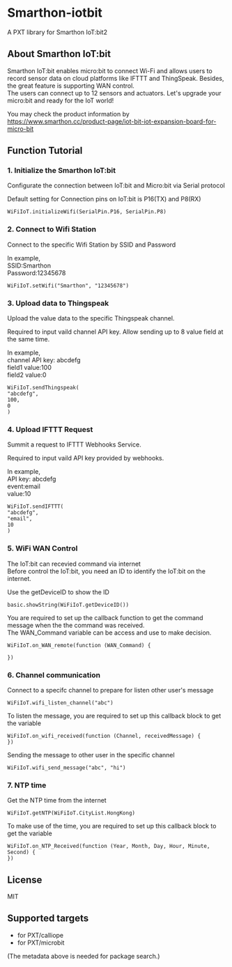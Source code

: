 # Smarthon-iotbit
A PXT library for Smarthon IoT:bit2

## About Smarthon IoT:bit
Smarthon IoT:bit enables micro:bit to connect Wi-Fi and allows users to record sensor data on cloud platforms like IFTTT and ThingSpeak. Besides, the great feature is supporting WAN control.<BR>The users can connect up to 12 sensors and actuators. Let's upgrade your micro:bit and ready for the IoT world!<P>
You may check the product information by https://www.smarthon.cc/product-page/iot-bit-iot-expansion-board-for-micro-bit

## Function Tutorial 

### 1. Initialize the Smarthon IoT:bit
Configurate the connection between IoT:bit and Micro:bit via Serial protocol<P>
Default setting for Connection pins on IoT:bit is P16(TX) and P8(RX)<P>
                                                                       
```block
WiFiIoT.initializeWifi(SerialPin.P16, SerialPin.P8)
```
### 2. Connect to Wifi Station
Connect to the specific Wifi Station by SSID and Password<P>
In example,<BR>
SSID:Smarthon<BR>
Password:12345678<BR>
```block
WiFiIoT.setWifi("Smarthon", "12345678")
```

### 3. Upload data to Thingspeak
Upload the value data to the specific Thingspeak channel.<P>
Required to input vaild channel API key. Allow sending up to 8 value field at the same time.<P>
In example,<BR>
channel API key: abcdefg<BR>
field1 value:100<BR>
field2 value:0<BR>
```block
WiFiIoT.sendThingspeak(
"abcdefg",
100,
0
)
```

### 4. Upload IFTTT Request 
Summit a request to IFTTT Webhooks Service.<P>
Required to input vaild API key provided by webhooks. <P>
In example,<BR>
API key: abcdefg<BR>
event:email<BR>
value:10<BR>

```block
WiFiIoT.sendIFTTT(
"abcdefg",
"email",
10
)
```

### 5. WiFi WAN Control
The IoT:bit can recevied command via internet<BR>
Before control the IoT:bit, you need an ID to identify the IoT:bit on the internet.<P>
Use the getDeviceID to show the ID<BR>
```block
basic.showString(WiFiIoT.getDeviceID())
```
You are required to set up the callback function to get the command message when the the command was received.<BR>
The WAN_Command variable can be access and use to make decision.<BR>

```block
WiFiIoT.on_WAN_remote(function (WAN_Command) {
	
})
```

### 6. Channel communication
Connect to a specifc channel to prepare for listen other user's message<P>
  
```block
WiFiIoT.wifi_listen_channel("abc")
```

To listen the message, you are required to set up this callback block to get the variable<P>
  
```block
WiFiIoT.on_wifi_received(function (Channel, receivedMessage) {
})
```

Sending the message to other user in the specific channel<P>
  
```block
WiFiIoT.wifi_send_message("abc", "hi")
```


### 7. NTP time
Get the NTP time from the internet<P>
  
```block
WiFiIoT.getNTP(WiFiIoT.CityList.HongKong)
```

To make use of the time, you are required to set up this callback block to get the variable <P>
  
```block
WiFiIoT.on_NTP_Received(function (Year, Month, Day, Hour, Minute, Second) {
})
```



## License

MIT

## Supported targets

* for PXT/calliope
* for PXT/microbit

(The metadata above is needed for package search.)
